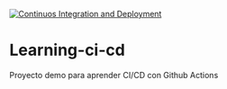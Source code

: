 [![Continuos Integration and Deployment](https://github.com/akhlexe/learning-ci-cd/actions/workflows/ci-cd.yaml/badge.svg)](https://github.com/akhlexe/learning-ci-cd/actions/workflows/ci-cd.yaml)

# Learning-ci-cd

Proyecto demo para aprender CI/CD con Github Actions

